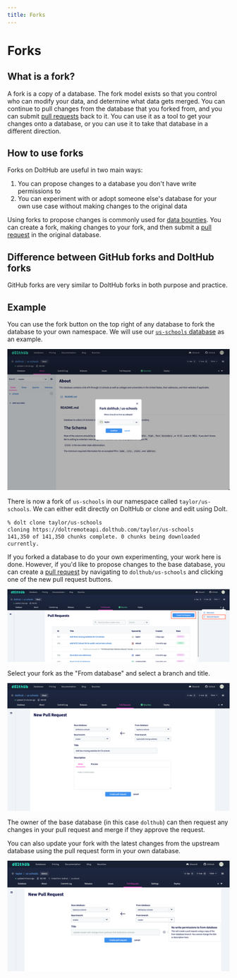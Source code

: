 ```yaml
---
title: Forks
---
```


# Forks

## What is a fork?

A fork is a copy of a database. The fork model exists so that you control who can modify your data, and determine what data gets merged. You can continue to pull changes from the database that you forked from, and you can submit [pull requests](./prs.md) back to it. You can use it as a tool to get your changes onto a database, or you can use it to take that database in a different direction.

## How to use forks

Forks on DoltHub are useful in two main ways:

1. You can propose changes to a database you don't have write permissions to
2. You can experiment with or adopt someone else's database for your own use case without making changes to the original data

Using forks to propose changes is commonly used for [data bounties](../../introduction/getting-started/data-bounties.md). You can create a fork, making changes to your fork, and then submit a [pull request](./prs.md) in the original database.

## Difference between GitHub forks and DoltHub forks

GitHub forks are very similar to DoltHub forks in both purpose and practice.

## Example

You can use the fork button on the top right of any database to fork the database to your own namespace. We will use our [`us-schools` database](https://www.dolthub.com/repositories/dolthub/us-schools) as an example.

![](../../.gitbook/assets/fork-database.png)

There is now a fork of `us-schools` in our namespace called `taylor/us-schools`. We can either edit directly on DoltHub or clone and edit using Dolt.

```
% dolt clone taylor/us-schools
cloning https://doltremoteapi.dolthub.com/taylor/us-schools
141,350 of 141,350 chunks complete. 0 chunks being downloaded currently.
```

If you forked a database to do your own experimenting, your work here is done. However, if you'd like to propose changes to the base database, you can create a [pull request](./prs.md) by navigating to `dolthub/us-schools` and clicking one of the new pull request buttons.

![](../../.gitbook/assets/new-pull-request.png)

Select your fork as the "From database" and select a branch and title.

![](../../.gitbook/assets/new-pull-request-form.png)

The owner of the base database (in this case `dolthub`) can then request any changes in your pull request and merge if they approve the request.

You can also update your fork with the latest changes from the upstream database using the pull request form in your own database.

![](../../.gitbook/assets/new-pull-upstream-db.png)

